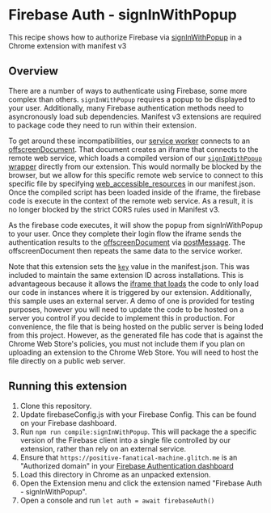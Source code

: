 # Firebase Auth - signInWithPopup

This recipe shows how to authorize Firebase via [signInWithPopup][1] in a Chrome extension with manifest v3

## Overview

There are a number of ways to authenticate using Firebase, some more complex than
others. `signInWithPopup` requires a popup to be displayed to your user.
Additionally, many Firebase authentication methods need to asyncronously load sub
dependencies. Manifest v3 extensions are required to package code they need to
run within their extension.

To get around these incompatibilities, our [service worker][3] connects to an
[offscreenDocument][2]. That document creates an iframe that connects to the
remote web service, which loads a compiled version of our [`signInWithPopup` wrapper][5]
directly from our extension. This would normally be blocked by the browser, but
we allow for this specific remote web service to connect to this specific file by
specifying [web_accessible_resources][6] in our manifest.json. Once the compiled
script has been loaded inside of the iframe, the firebase code is execute in the
context of the remote web service. As a result, it is no longer blocked by the
strict CORS rules used in Manifest v3.

As the firebase code executes, it will show the popup from signInWithPopup to
your user. Once they complete their login flow the iframe sends the authentication
results to the [offscreenDocument][4] via [postMessage][7]. The offscreenDocument
then repeats the same data to the service worker.

Note that this extension sets the [`key`][9] value in the manifest.json. This was
included to maintain the same extension ID across installations. This is
advantageous because it allows the [iframe that loads][10] the code to only load
our code in instances where it is triggered by our extension.
Additionally, this sample uses an external server. A demo of one is provided for testing
purposes, however you will need to update the code to be hosted on a server you
control if you decide to implement this in production. For convenience, the file
that is being hosted on the public server is being loded from this project.
However, as the generated file has code that is against the Chrome Web Store's
policies, you must not include them if you plan on uploading an extension to the
Chrome Web Store. You will need to host the file directly on a public web
server.

## Running this extension

1. Clone this repository.
1. Update firebaseConfig.js with your Firebase Config. This can be found on your
   Firebase dashboard.
1. Run `npm run compile:signInWithPopup`. This will package the a specific
   version of the Firebase client into a single file controlled by our
extension, rather than rely on an external service.
1. Ensure that `https://positive-fanatical-machine.glitch.me` is an "Authorized
   domain" in your [Firebase Authentication dashboard][8]
1. Load this directory in Chrome as an unpacked extension.
1. Open the Extension menu and click the extension named "Firebase Auth -
   signInWithPopup".
1. Open a console and run `let auth = await firebaseAuth()`


[1]: https://firebase.google.com/docs/reference/js/v8/firebase.auth.Auth#signinwithpopup
[2]: https://developer.chrome.com/docs/extensions/reference/offscreen/
[3]: ./service_worker.js
[4]: ./offscreen.html
[5]: ./signInWithPopup.js
[6]: https://developer.chrome.com/docs/extensions/mv3/manifest/web_accessible_resources/
[7]: https://developer.mozilla.org/en-US/docs/Web/API/Window/postMessage
[8]: https://console.firebase.google.com/project/_/authentication/settings
[9]: https://developer.chrome.com/docs/extensions/reference/manifest/key
[10]: https://glitch.com/edit/#!/positive-fanatical-machine?path=signInWithPopup.html
